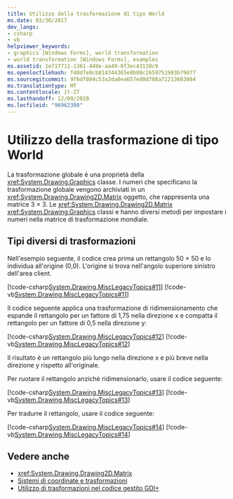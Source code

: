```yaml
---
title: Utilizzo della trasformazione di tipo World
ms.date: 03/30/2017
dev_langs:
- csharp
- vb
helpviewer_keywords:
- graphics [Windows Forms], world transformation
- world transformation [Windows Forms], examples
ms.assetid: 1e717711-1361-448e-aa49-0f3ec43110c9
ms.openlocfilehash: f40d7e8cb814344365e8b88c2659751903b79d77
ms.sourcegitcommit: 9f6df084c53a3da0ea657ed0d708a72213683084
ms.translationtype: MT
ms.contentlocale: it-IT
ms.lasthandoff: 12/09/2020
ms.locfileid: "96962380"
---
```

# <a name="using-the-world-transformation"></a>Utilizzo della trasformazione di tipo World
La trasformazione globale è una proprietà della <xref:System.Drawing.Graphics> classe. I numeri che specificano la trasformazione globale vengono archiviati in un <xref:System.Drawing.Drawing2D.Matrix> oggetto, che rappresenta una matrice 3 × 3. Le <xref:System.Drawing.Drawing2D.Matrix> <xref:System.Drawing.Graphics> classi e hanno diversi metodi per impostare i numeri nella matrice di trasformazione mondiale.  
  
## <a name="different-types-of-transformations"></a>Tipi diversi di trasformazioni  
 Nell'esempio seguente, il codice crea prima un rettangolo 50 × 50 e lo individua all'origine (0,0). L'origine si trova nell'angolo superiore sinistro dell'area client.  
  
 [!code-csharp[System.Drawing.MiscLegacyTopics#11](~/samples/snippets/csharp/VS_Snippets_Winforms/System.Drawing.MiscLegacyTopics/CS/Class1.cs#11)]
 [!code-vb[System.Drawing.MiscLegacyTopics#11](~/samples/snippets/visualbasic/VS_Snippets_Winforms/System.Drawing.MiscLegacyTopics/VB/Class1.vb#11)]  
  
 Il codice seguente applica una trasformazione di ridimensionamento che espande il rettangolo per un fattore di 1,75 nella direzione x e compatta il rettangolo per un fattore di 0,5 nella direzione y:  
  
 [!code-csharp[System.Drawing.MiscLegacyTopics#12](~/samples/snippets/csharp/VS_Snippets_Winforms/System.Drawing.MiscLegacyTopics/CS/Class1.cs#12)]
 [!code-vb[System.Drawing.MiscLegacyTopics#12](~/samples/snippets/visualbasic/VS_Snippets_Winforms/System.Drawing.MiscLegacyTopics/VB/Class1.vb#12)]  
  
 Il risultato è un rettangolo più lungo nella direzione x e più breve nella direzione y rispetto all'originale.  
  
 Per ruotare il rettangolo anziché ridimensionarlo, usare il codice seguente:  
  
 [!code-csharp[System.Drawing.MiscLegacyTopics#13](~/samples/snippets/csharp/VS_Snippets_Winforms/System.Drawing.MiscLegacyTopics/CS/Class1.cs#13)]
 [!code-vb[System.Drawing.MiscLegacyTopics#13](~/samples/snippets/visualbasic/VS_Snippets_Winforms/System.Drawing.MiscLegacyTopics/VB/Class1.vb#13)]  
  
 Per tradurre il rettangolo, usare il codice seguente:  
  
 [!code-csharp[System.Drawing.MiscLegacyTopics#14](~/samples/snippets/csharp/VS_Snippets_Winforms/System.Drawing.MiscLegacyTopics/CS/Class1.cs#14)]
 [!code-vb[System.Drawing.MiscLegacyTopics#14](~/samples/snippets/visualbasic/VS_Snippets_Winforms/System.Drawing.MiscLegacyTopics/VB/Class1.vb#14)]  
  
## <a name="see-also"></a>Vedere anche

- <xref:System.Drawing.Drawing2D.Matrix>
- [Sistemi di coordinate e trasformazioni](coordinate-systems-and-transformations.md)
- [Utilizzo di trasformazioni nel codice gestito GDI+](using-transformations-in-managed-gdi.md)
